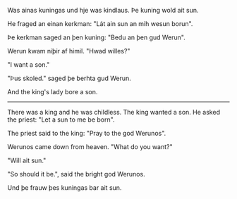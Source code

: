 Was ainas kuningas und hje was kindlaus. Þe kuning wold ait sun.

He fraged an einan kerkman: "Lát ain sun an mih wesun borun".

Þe kerkman saged an þen kuning: "Bedu an þen gud Werun".

Werun kwam niþir af himil. "Hwad willes?"

"I want a son."

"Þus skoled." saged þe berhta gud Werun.

And the king's lady bore a son.

---

There was a king and he was childless. The king wanted a son. He asked the
priest: "Let a sun to me be born".

The priest said to the king: "Pray to the god Werunos".

Werunos came down from heaven. "What do you want?"

"Will ait sun."

"So should it be.", said the bright god Werunos.

Und þe frauw þes kuningas bar ait sun.
